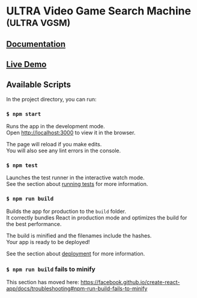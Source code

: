 # **U**LTRA **V**ideo **G**ame **S**earch **M**achine <small>(ULTRA VGSM)</small>

## [Documentation](doc/README.md)

## [Live Demo](http://ultravgsm.surge.sh)

## Available Scripts

In the project directory, you can run:

### `$ npm start`

Runs the app in the development mode.<br>
Open [http://localhost:3000](http://localhost:3000) to view it in the browser.

The page will reload if you make edits.<br>
You will also see any lint errors in the console.

### `$ npm test`

Launches the test runner in the interactive watch mode.<br>
See the section about [running tests](https://facebook.github.io/create-react-app/docs/running-tests) for more information.

### `$ npm run build`

Builds the app for production to the `build` folder.<br>
It correctly bundles React in production mode and optimizes the build for the best performance.

The build is minified and the filenames include the hashes.<br>
Your app is ready to be deployed!

See the section about [deployment](https://facebook.github.io/create-react-app/docs/deployment) for more information.

### `$ npm run build` fails to minify

This section has moved here: https://facebook.github.io/create-react-app/docs/troubleshooting#npm-run-build-fails-to-minify
